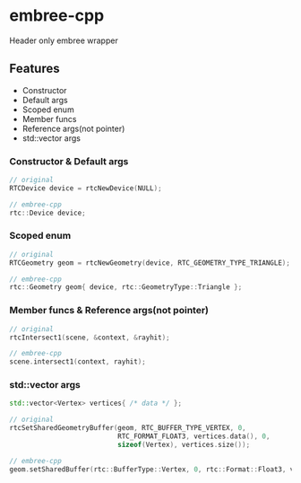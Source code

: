 # embree-cpp

Header only embree wrapper

## Features

- Constructor
- Default args
- Scoped enum
- Member funcs
- Reference args(not pointer)
- std::vector args

### Constructor & Default args

```cpp
// original
RTCDevice device = rtcNewDevice(NULL);

// embree-cpp
rtc::Device device;
```

### Scoped enum

```cpp
// original
RTCGeometry geom = rtcNewGeometry(device, RTC_GEOMETRY_TYPE_TRIANGLE);

// embree-cpp
rtc::Geometry geom{ device, rtc::GeometryType::Triangle };
```

### Member funcs & Reference args(not pointer)

```cpp
// original
rtcIntersect1(scene, &context, &rayhit);

// embree-cpp
scene.intersect1(context, rayhit);
```

### std::vector args

```cpp
std::vector<Vertex> vertices{ /* data */ };

// original
rtcSetSharedGeometryBuffer(geom, RTC_BUFFER_TYPE_VERTEX, 0,
                           RTC_FORMAT_FLOAT3, vertices.data(), 0,
                           sizeof(Vertex), vertices.size());

// embree-cpp
geom.setSharedBuffer(rtc::BufferType::Vertex, 0, rtc::Format::Float3, vertices);
```
